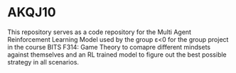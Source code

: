 # AKQJ10
This repository serves as a code repository for the Multi Agent Reinforcement Learning Model used by the group ε<0 for the group project in the course BITS F314: Game Theory to comapre different mindsets against themselves and an RL trained model to figure out the best possible strategy in all scenarios.
